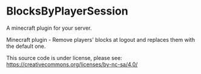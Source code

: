 # BlocksByPlayerSession
A minecraft plugin for your server.

Minecraft plugin - Remove players' blocks at logout and replaces them with the default one.

This source code is under license, please see: https://creativecommons.org/licenses/by-nc-sa/4.0/
